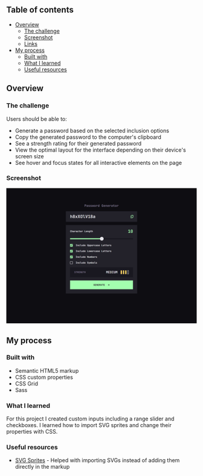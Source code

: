 ## Table of contents

- [Overview](#overview)
  - [The challenge](#the-challenge)
  - [Screenshot](#screenshot)
  - [Links](#links)
- [My process](#my-process)
  - [Built with](#built-with)
  - [What I learned](#what-i-learned)
  - [Useful resources](#useful-resources)

## Overview

### The challenge

Users should be able to:

- Generate a password based on the selected inclusion options
- Copy the generated password to the computer's clipboard
- See a strength rating for their generated password
- View the optimal layout for the interface depending on their device's screen size
- See hover and focus states for all interactive elements on the page

### Screenshot

![Screenshot](./screenshot.png)


## My process

### Built with

- Semantic HTML5 markup
- CSS custom properties
- CSS Grid
- Sass

### What I learned

For this project I created custom inputs including a range slider and checkboxes. I learned how to import SVG sprites and change their properties with CSS.

### Useful resources

- [SVG Sprites](https://svgsprit.es/) - Helped with importing SVGs instead of adding them directly in the markup
